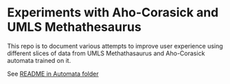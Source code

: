 # Experiments with Aho-Corasick and UMLS Methathesaurus 
This repo is to document various attempts to improve user experience using different slices of data from UMLS Methathasaurus and Aho-Corasick automata trained on it. 

See [README in Automata folder]('https://github.com/applied-knowledge-systems/the-pattern-automata/blob/main/automata/README.md')